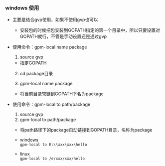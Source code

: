 ### windows 使用
 * 主要是结合gvp使用，如果不使用gvp也可以
   + 安装包的时候把包安装到GOPATH指定的第一个目录中，所以只要设置对GOPATH就行，不管是手动设置还是通过gvp
   
 * 使用命令：gpm-local name package
   1. source gvp
     + 指定GOPATH
   2. cd package目录
   
   3. gpm-local name package
     + 将当前目录软链到GOPATH下名为package
   
 * 使用命令：gpm-local to path/package
   1. source gvp 
   2. gpm-local to path/package
     + 将path路径下的package自动链接到GOPATH目录，名称为package
     
   + windows   
     `gpm-local to E:\\xxx\xxx\hello`
   + linux   
     `gpm-local to /e/xxx/xxx/hello`  
   
   
   
   